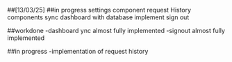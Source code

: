 ##[13/03/25]
##in progress
settings component
request History components
sync dashboard with database
implement sign out

##workdone 
-dashboard ync almost fully implemented
-signout almost fully implemented

##in progress 
-implementation of request history